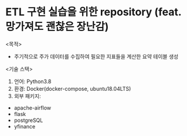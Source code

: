 # ETL 구현 실습을 위한 repository (feat. 망가져도 괜찮은 장난감)

<목적>
- 주기적으로 주가 데이터를 수집하여 필요한 지표들을 계산한 요약 테이블 생성

<기술 스택>
1. 언어: Python3.8
2. 환경: Docker(docker-compose, ubuntu18.04LTS)
3. 외부 패키지:
  - apache-airflow
  - flask
  - postgreSQL
  - yfinance 
